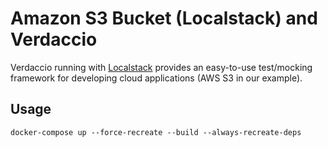 # Amazon S3 Bucket (Localstack) and Verdaccio

Verdaccio running with [Localstack](https://github.com/localstack/localstack) provides an easy-to-use test/mocking framework for developing cloud applications (AWS S3 in our example).

## Usage

```
docker-compose up --force-recreate --build --always-recreate-deps
```